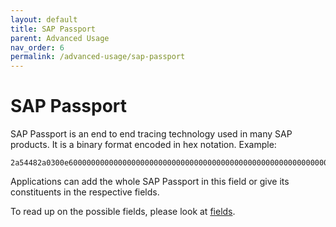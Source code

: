 ```yaml
---
layout: default
title: SAP Passport
parent: Advanced Usage
nav_order: 6
permalink: /advanced-usage/sap-passport
---
```


# SAP Passport
SAP Passport is an end to end tracing technology used in many SAP products.
It is a binary format encoded in hex notation. 
Example:

```
2a54482a0300e60000000000000000000000000000000000000000000000000000000000000000000000000000000000000000000000000000000000000000000000000000000000000000000000000000000000000000000000000000000000000000000000000000000000000000000000000000000000000000000000000000000000000000000000000000000000000000000000000000000000000000000000000000000000000000000000000000000000000000000000000000000000000000000000000000000000000000000000000000000000000000000000000000002a54482a
```

Applications can add the whole SAP Passport in this field or give its constituents in the respective fields.

To read up on the possible fields, please look at [fields](https://github.com/SAP/cf-java-logging-support/blob/master/cf-java-logging-support-core/beats/app-logs/docs/fields.asciidoc).